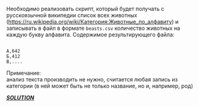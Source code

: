 Необходимо реализовать скрипт, который будет получать с русскоязычной википедии список всех животных (https://ru.wikipedia.org/wiki/Категория:Животные_по_алфавиту) и записывать в файл в формате `beasts.csv` количество животных на каждую букву алфавита. Содержимое результирующего файла:
```csv

А,642
Б,412
В,....
```

Примечание:  
анализ текста производить не нужно, считается любая запись из категории (в ней может быть не только название, но и, например, род)


***[SOLUTION](solution.py)***